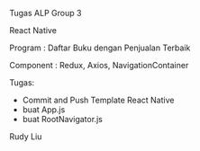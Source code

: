 Tugas ALP Group 3

React Native

Program : Daftar Buku dengan Penjualan Terbaik

Component : Redux, Axios, NavigationContainer

Tugas: 
- Commit and Push Template React Native
- buat App.js
- buat RootNavigator.js

Rudy Liu
